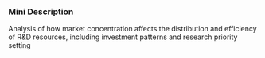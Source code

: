 ### Mini Description

Analysis of how market concentration affects the distribution and efficiency of R&D resources, including investment patterns and research priority setting
